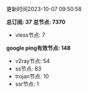 更新时间2023-10-07 09:50:58

**总订阅: 37**
**总节点: 7370**
- vless节点: 7

**google ping有效节点: 148**
- v2ray节点: 54
- ss节点: 83
- trojan节点: 10
- ssr节点: 1
